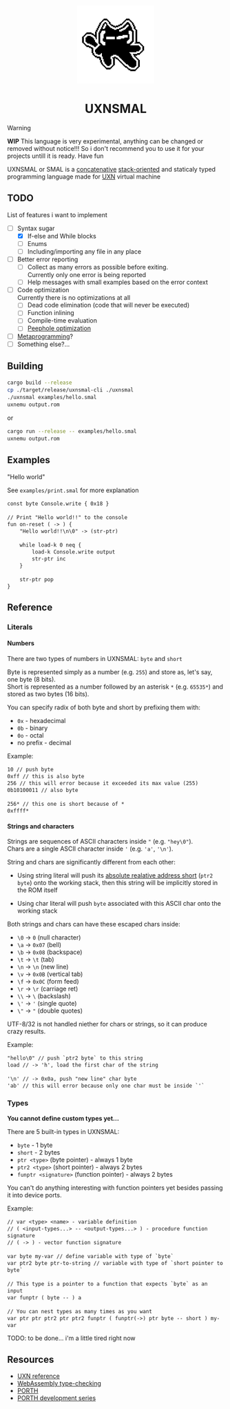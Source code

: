 <div align="center">
	<img src="./res/logo.png" height="180" style="image-rendering: pixelated;">

# UXNSMAL

</div>

> [!WARNING]
> **WIP**
> This language is very experimental, anything can be changed or removed without notice!!!
> So i don't recommend you to use it for your projects untill it is ready. Have fun

UXNSMAL or SMAL is a [concatenative][] [stack-oriented][] and staticaly typed
programming language made for [UXN][] virtual machine

[concatenative]: https://en.wikipedia.org/wiki/Concatenative_programming_language
[stack-oriented]: https://en.wikipedia.org/wiki/Stack-oriented_programming
[UXN]: https://100r.co/site/uxn.html

## TODO

List of features i want to implement

- [ ] Syntax sugar
	- [x] If-else and While blocks
	- [ ] Enums
	- [ ] Including/importing any file in any place
- [ ] Better error reporting
	- [ ] Collect as many errors as possible before exiting.\
	      Currently only one error is being reported
	- [ ] Help messages with small examples based on the error context
- [ ] Code optimization\
      Currently there is no optimizations at all
	- [ ] Dead code elimination (code that will never be executed)
	- [ ] Function inlining
	- [ ] Compile-time evaluation
	- [ ] [Peephole optimization][]
- [ ] [Metaprogramming][]?
- [ ] Something else?...

[Peephole optimization]: https://en.wikipedia.org/wiki/Peephole_optimization
[Metaprogramming]: https://en.wikipedia.org/wiki/Metaprogramming

## Building

```sh
cargo build --release
cp ./target/release/uxnsmal-cli ./uxnsmal
./uxnsmal examples/hello.smal
uxnemu output.rom
```

or

```sh
cargo run --release -- examples/hello.smal
uxnemu output.rom
```

## Examples

<!-- TODO: would be cool to add tests for the examples in README.md -->

"Hello world"

See `examples/print.smal` for more explanation

```uxnsmal
const byte Console.write { 0x18 }

// Print "Hello world!!" to the console
fun on-reset ( -> ) {
	"Hello world!!\n\0" -> (str-ptr)

	while load-k 0 neq {
		load-k Console.write output
		str-ptr inc
	}

	str-ptr pop
}
```

## Reference

### Literals

#### Numbers

There are two types of numbers in UXNSMAL: `byte` and `short`

Byte is represented simply as a number (e.g. `255`) and store as, let's say, one byte (8 bits).\
Short is represented as a number followed by an asterisk `*` (e.g. `65535*`) and stored as two bytes (16 bits).

You can specify radix of both byte and short by prefixing them with:

- `0x` - hexadecimal
- `0b` - binary
- `0o` - octal
- no prefix - decimal

Example:

```uxnsmal
10 // push byte
0xff // this is also byte
256 // this will error because it exceeded its max value (255)
0b10100011 // also byte

256* // this one is short because of *
0xffff*
```

#### Strings and characters

Strings are sequences of ASCII characters inside `"` (e.g. `"hey\0"`).\
Chars are a single ASCII character inside `'` (e.g. `'a'`, `'\n'`).

String and chars are significantly different from each other:

- Using string literal will push its [absolute realative address short][]
  (`ptr2 byte`) onto the working stack, then this string will be implicitly
  stored in the ROM itself

- Using char literal will push `byte` associated with this ASCII char onto the
  working stack

[absolute realative address short]: https://wiki.xxiivv.com/site/uxntal_labels.html

Both strings and chars can have these escaped chars inside:

- `\0` -> `0` (null character)
- `\a` -> `0x07` (bell)
- `\b` -> `0x08` (backspace)
- `\t` -> `\t` (tab)
- `\n` -> `\n` (new line)
- `\v` -> `0x0B` (vertical tab)
- `\f` -> `0x0C` (form feed)
- `\r` -> `\r` (carriage ret)
- `\\` -> `\` (backslash)
- `\'` -> `'` (single quote)
- `\"` -> `"` (double quotes)

UTF-8/32 is not handled niether for chars or strings, so it can produce crazy results.

Example:

```uxnsmal
"hello\0" // push `ptr2 byte` to this string
load // -> 'h', load the first char of the string

'\n' // -> 0x0a, push "new line" char byte
'ab' // this will error because only one char must be inside `'`
```

### Types

**You cannot define custom types yet...**

There are 5 built-in types in UXNSMAL:

- `byte` - 1 byte
- `short` - 2 bytes
- `ptr <type>` (byte pointer) - always 1 byte
- `ptr2 <type>` (short pointer) - always 2 bytes
- `funptr <signature>` (function pointer) - always 2 bytes

You can't do anything interesting with function pointers yet besides passing it
into device ports.

Example:

```uxnsmal
// var <type> <name> - variable definition
// ( <input-types...> -- <output-types...> ) - procedure function signature
// ( -> ) - vector function signature

var byte my-var // define variable with type of `byte`
var ptr2 byte ptr-to-string // variable with type of `short pointer to byte`

// This type is a pointer to a function that expects `byte` as an input
var funptr ( byte -- ) a

// You can nest types as many times as you want
var ptr ptr ptr2 ptr ptr2 funptr ( funptr(->) ptr byte -- short ) my-var
```

TODO: to be done... i'm a little tired right now

## Resources

- [UXN reference](https://wiki.xxiivv.com/site/uxntal_reference.html)
- [WebAssembly type-checking](https://binji.github.io/posts/webassembly-type-checking)
- [PORTH](https://gitlab.com/tsoding/porth)
- [PORTH development series](https://youtube.com/playlist?list=PLpM-Dvs8t0VbMZA7wW9aR3EtBqe2kinu4&si=7HwCcRhAZqfkGGC_)

